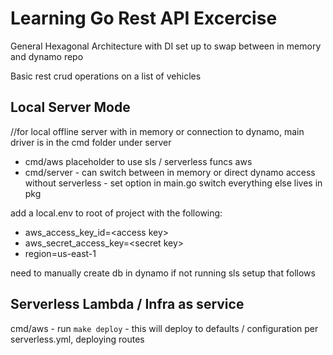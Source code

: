 # Learning Go Rest API Excercise

General Hexagonal Architecture with DI set up to swap between in memory and dynamo repo

Basic rest crud operations on a list of vehicles

## Local Server Mode
//for local offline server with in memory or connection to dynamo, main driver is in the cmd folder under server
- cmd/aws placeholder to use sls / serverless funcs aws
- cmd/server - can switch between in memory or direct dynamo access without serverless - set option in main.go switch
everything else lives in pkg

add a local.env to root of project with the following:
* aws_access_key_id=\<access key>
* aws_secret_access_key=\<secret key>
* region=us-east-1

need to manually create db in dynamo if not running sls setup that follows

## Serverless Lambda / Infra as service

cmd/aws - run `make deploy` - this will deploy to defaults / configuration per serverless.yml, deploying routes
